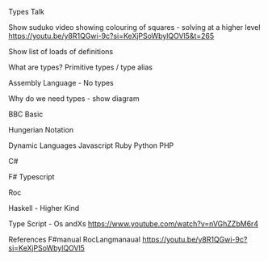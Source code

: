 Types Talk

Show suduko video showing colouring of squares - solving at a higher level
https://youtu.be/y8R1QGwi-9c?si=KeXjPSoWbylQOVl5&t=265



Show list of loads of definitions

What are types?  Primitive types / type alias

Assembly Language - No types

Why do we need types - show diagram

BBC Basic

Hungerian Notation

Dynamic Languages
Javascript
Ruby
Python
PHP

C#

F#
Typescript

Roc

Haskell - Higher Kind

Type Script - Os andXs
https://www.youtube.com/watch?v=nVGhZZbM6r4


References
F#manual
RocLangmanaual
https://youtu.be/y8R1QGwi-9c?si=KeXjPSoWbylQOVl5